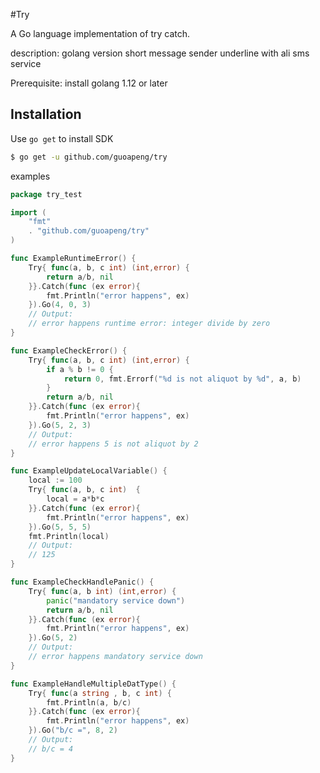 #Try

A Go language implementation of try catch.

description:
golang version short message sender underline with ali sms service

Prerequisite:
install golang 1.12 or later

## Installation
Use `go get` to install SDK

```sh
$ go get -u github.com/guoapeng/try
```

examples

```go
package try_test

import (
	"fmt"
	. "github.com/guoapeng/try"
)

func ExampleRuntimeError() {
	Try{ func(a, b, c int) (int,error) {
		return a/b, nil
	}}.Catch(func (ex error){
		fmt.Println("error happens", ex)
	}).Go(4, 0, 3)
	// Output:
	// error happens runtime error: integer divide by zero
}

func ExampleCheckError() {
	Try{ func(a, b, c int) (int,error) {
		if a % b != 0 {
			return 0, fmt.Errorf("%d is not aliquot by %d", a, b)
		}
		return a/b, nil
	}}.Catch(func (ex error){
		fmt.Println("error happens", ex)
	}).Go(5, 2, 3)
	// Output:
	// error happens 5 is not aliquot by 2
}

func ExampleUpdateLocalVariable() {
	local := 100
	Try{ func(a, b, c int)  {
		local = a*b*c
	}}.Catch(func (ex error){
		fmt.Println("error happens", ex)
	}).Go(5, 5, 5)
	fmt.Println(local)
	// Output:
	// 125
}

func ExampleCheckHandlePanic() {
	Try{ func(a, b int) (int,error) {
		panic("mandatory service down")
		return a/b, nil
	}}.Catch(func (ex error){
		fmt.Println("error happens", ex)
	}).Go(5, 2)
	// Output:
	// error happens mandatory service down
}

func ExampleHandleMultipleDatType() {
	Try{ func(a string , b, c int) {
		fmt.Println(a, b/c)
	}}.Catch(func (ex error){
		fmt.Println("error happens", ex)
	}).Go("b/c =", 8, 2)
	// Output:
	// b/c = 4
}

```
